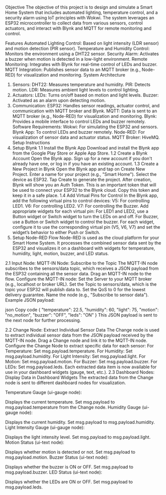 Objective
The objective of this project is to design and simulate a Smart Home System that includes automated lighting, temperature control, and a security alarm using IoT principles with Wokwi. The system leverages an ESP32 microcontroller to collect data from various sensors, control actuators, and interact with Blynk and MQTT for remote monitoring and control.

Features
Automated Lighting Control:
Based on light intensity (LDR sensor) and motion detection (PIR sensor).
Temperature and Humidity Control:
Monitors the environment using a DHT22 sensor.
Security Alarm:
Activates a buzzer when motion is detected in a low-light environment.
Remote Monitoring:
Integrates with Blynk for real-time control of LEDs and buzzer.
MQTT Integration:
Publishes sensor data to an MQTT broker (e.g., Node-RED) for visualization and monitoring.
System Architecture
1. Sensors:
DHT22: Measures temperature and humidity.
PIR: Detects motion.
LDR: Measures ambient light levels to control lighting.
2. Actuators:
LEDs: Turns on/off based on motion and light levels.
Buzzer: Activated as an alarm upon detecting motion.
3. Communication:
ESP32: Handles sensor readings, actuator control, and communication with MQTT broker and Blynk.
MQTT: Data is sent to an MQTT broker (e.g., Node-RED) for visualization and monitoring.
Blynk: Provides a mobile interface to control LEDs and buzzer remotely.
Software Requirements:
Wokwi: For simulating the ESP32 and sensors.
Blynk App: To control LEDs and buzzer remotely.
Node-RED: For visualization of sensor data and actuator status.
MQTT Broker: HiveMQ.
Setup Instructions
1. Setup Blynk
1.1 Install the Blynk App
Download and install the Blynk app from the Google Play Store or Apple App Store.
1.2 Create a Blynk Account
Open the Blynk app.
Sign up for a new account if you don't already have one, or log in if you have an existing account.
1.3 Create a New Project in Blynk
Open the Blynk app and tap on Create New Project.
Enter a name for your project (e.g., "Smart Home").
Select the device as ESP32.
Tap Create to generate the project.
After creation, Blynk will show you an Auth Token. This is an important token that will be used to connect your ESP32 to the Blynk cloud. Copy this token and keep it in a safe place.
1.4 Add Virtual Pins for Control
In the Blynk app, add the following virtual pins to control devices:
V5: For controlling LED1.
V6: For controlling LED2.
V7: For controlling the Buzzer.
Add appropriate widgets for each virtual pin:
For LED1 and LED2, use a Button widget or Switch widget to turn the LEDs on and off.
For Buzzer, use a Button or Switch widget to control the buzzer.
For each widget, configure it to use the corresponding virtual pin (V5, V6, V7) and set the widget’s behavior to either Push or Switch.
2. Setup Node-RED Flow
Node-RED is used as the cloud platform for your Smart Home System. It processes the combined sensor data sent by the ESP32 and visualizes it on a dashboard with widgets for temperature, humidity, light, motion, buzzer, and LED status.

2.1 Input Node:
MQTT-IN Node: Subscribe to the Topic
The MQTT-IN node subscribes to the sensors/data topic, which receives a JSON payload from the ESP32 containing all the sensor data.
Drag an MQTT-IN node to the flow.
Configure the MQTT-IN node:
Set the Server to your MQTT broker (e.g., localhost or broker URL).
Set the Topic to sensors/data, which is the topic your ESP32 will publish data to.
Set the QoS to 0 for the lowest delivery guarantee.
Name the node (e.g., "Subscribe to sensor data").
Example JSON payload:

json
Copy code
{
  "temperature": 22.5,
  "humidity": 60,
  "light": 75,
  "motion": "no_motion",
  "buzzer": "OFF",
  "leds": "ON"
}
This JSON payload is sent to the next node for further processing.

2.2 Change Node:
Extract Individual Sensor Data
The Change node is used to extract individual sensor data from the JSON payload received by the MQTT-IN node.
Drag a Change node and link it to the MQTT-IN node.
Configure the Change Node to extract specific data for each sensor:
For Temperature: Set msg.payload.temperature.
For Humidity: Set msg.payload.humidity.
For Light Intensity: Set msg.payload.light.
For Motion: Set msg.payload.motion.
For Buzzer: Set msg.payload.buzzer.
For LEDs: Set msg.payload.leds.
Each extracted data item is now available for use in your dashboard widgets (gauge, text, etc.).
2.3 Dashboard Nodes:
Display Data in Dashboard Widgets
The extracted data from the Change node is sent to different dashboard nodes for visualization.

Temperature Gauge (ui-gauge node):

Displays the current temperature.
Set msg.payload to msg.payload.temperature from the Change node.
Humidity Gauge (ui-gauge node):

Displays the current humidity.
Set msg.payload to msg.payload.humidity.
Light Intensity Gauge (ui-gauge node):

Displays the light intensity level.
Set msg.payload to msg.payload.light.
Motion Status (ui-text node):

Displays whether motion is detected or not.
Set msg.payload to msg.payload.motion.
Buzzer Status (ui-text node):

Displays whether the buzzer is ON or OFF.
Set msg.payload to msg.payload.buzzer.
LED Status (ui-text node):

Displays whether the LEDs are ON or OFF.
Set msg.payload to msg.payload.leds.
